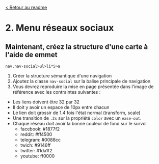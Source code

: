 [< Retour au readme](../readme.md)

# 2. Menu réseaux sociaux

## **Maintenant, créez la structure d'une carte à l'aide de emmet**

`nav.nav-social>ul>li*5>a`

1. Créer la structure sémantique d'une navigation
2. Ajoutez la classe `nav-social` sur la balise principale de navigation
3. Vous devrez reproduire la mise en page présentée dans l'image de référence avec les contraintes suivantes :

- Les liens doivent être 32 par 32
- Il doit y avoir un espace de 10px entre chacun
- Le lien doit grossir de 1.4 fois l'état normal (transform, scale)
- Une transition de `.2s` sur la propriété `color` avec un `ease-out`.
- Chaque réseau doit avoir la bonne couleur de fond sur le survol
  - facebook: #1877f2
  - reddit: #ff4500
  - telegram: #0088cc
  - twich: #9146ff
  - twitter: #1da1f2
  - youtube: ff0000
